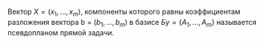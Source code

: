 Вектор $X = (x_1, \dots, x_m)$, компоненты которого равны коэффициентам разложения вектора b = $(b_1, \dots, b_m)$ в базисе $Бy = \{A_1, \dots, A_m\}$ называется псевдопланом прямой задачи.